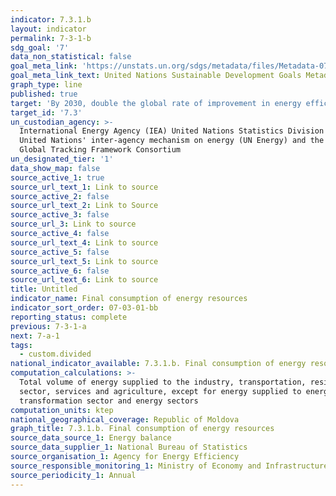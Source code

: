 ```yaml
---
indicator: 7.3.1.b
layout: indicator
permalink: 7-3-1-b
sdg_goal: '7'
data_non_statistical: false
goal_meta_link: 'https://unstats.un.org/sdgs/metadata/files/Metadata-07-03-01.pdf'
goal_meta_link_text: United Nations Sustainable Development Goals Metadata (PDF 192 KB)
graph_type: line
published: true
target: 'By 2030, double the global rate of improvement in energy efficiency'
target_id: '7.3'
un_custodian_agency: >-
  International Energy Agency (IEA) United Nations Statistics Division (UNSD)
  United Nations' inter-agency mechanism on energy (UN Energy) and the SE4ALL
  Global Tracking Framework Consortium
un_designated_tier: '1'
data_show_map: false
source_active_1: true
source_url_text_1: Link to source
source_active_2: false
source_url_text_2: Link to Source
source_active_3: false
source_url_3: Link to source
source_active_4: false
source_url_text_4: Link to source
source_active_5: false
source_url_text_5: Link to source
source_active_6: false
source_url_text_6: Link to source
title: Untitled
indicator_name: Final consumption of energy resources
indicator_sort_order: 07-03-01-bb
reporting_status: complete
previous: 7-3-1-a
next: 7-a-1
tags:
  - custom.divided
national_indicator_available: 7.3.1.b. Final consumption of energy resources
computation_calculations: >-
  Total volume of energy supplied to the industry, transportation, residential
  sector, services and agriculture, except for energy supplied to energy
  transformation sector and energy sectors
computation_units: ktep
national_geographical_coverage: Republic of Moldova
graph_title: 7.3.1.b. Final consumption of energy resources
source_data_source_1: Energy balance
source_data_supplier_1: National Bureau of Statistics
source_organisation_1: Agency for Energy Efficiency
source_responsible_monitoring_1: Ministry of Economy and Infrastructure
source_periodicity_1: Annual
---
```

